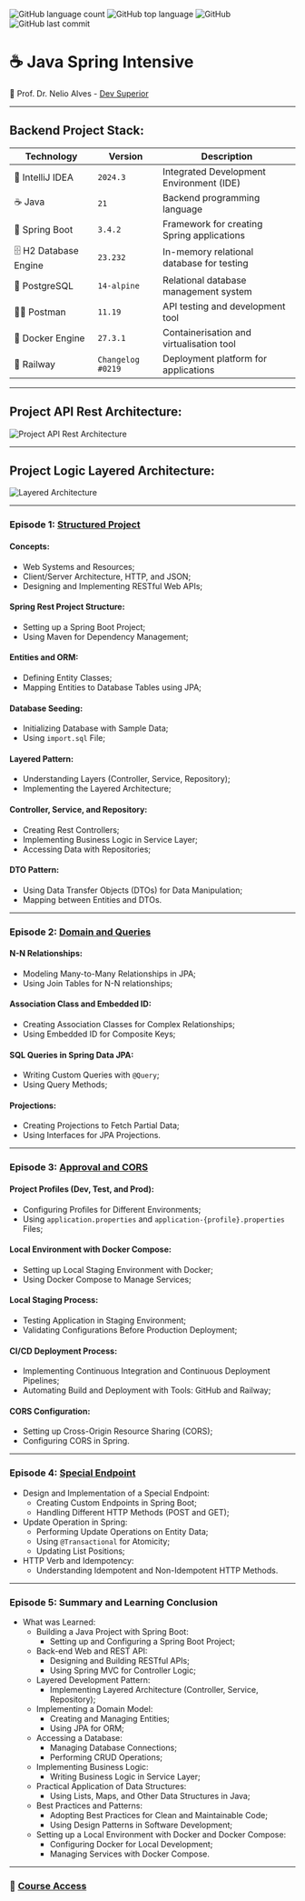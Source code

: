 ![GitHub language count](https://img.shields.io/github/languages/count/souzafcharles/Java-Spring-Intensive)
![GitHub top language](https://img.shields.io/github/languages/top/souzafcharles/Java-Spring-Intensive)
![GitHub](https://img.shields.io/github/license/souzafcharles/Java-Spring-Intensive)
![GitHub last commit](https://img.shields.io/github/last-commit/souzafcharles/Java-Spring-Intensive)


# :coffee: Java Spring Intensive

:triangular_flag_on_post: Prof. Dr. Nelio Alves - [Dev Superior](https://devsuperior.com.br)
***
## Backend Project Stack:
| Technology            | Version          | Description                                 |
|-----------------------|------------------|---------------------------------------------|
| 📐 IntelliJ IDEA      | `2024.3`         | Integrated Development Environment (IDE)    |
| ☕ Java               | `21`             | Backend programming language                |
| 🌱 Spring Boot        | `3.4.2`          | Framework for creating Spring applications  |
| 🗄️ H2 Database Engine | `23.232`          | In-memory relational database for testing   |
| 🐘 PostgreSQL        | `14-alpine`       | Relational database management system       |
| 👩‍🚀 Postman           | `11.19`           | API testing and development tool            |
| 🐳 Docker Engine     | `27.3.1`          | Containerisation and virtualisation tool    |
| 🚅 Railway           | `Changelog #0219` | Deployment platform for applications        |

***
## Project API Rest Architecture:
![Project API Rest Architecture](https://github.com/souzafcharles/Java-Spring-Intensive/blob/main/api-rest-architecture.png)
***
## Project Logic Layered Architecture:
![Layered Architecture](https://github.com/souzafcharles/Java-Spring-Intensive/blob/main/logic-layered-architecture.png)
***
### Episode 1: [Structured Project](https://github.com/souzafcharles/Java-Spring-Intensive/tree/main/Episode_1_Structured_Project/gamelist)
#### Concepts:
- Web Systems and Resources;
- Client/Server Architecture, HTTP, and JSON;
- Designing and Implementing RESTful Web APIs;
#### Spring Rest Project Structure:
- Setting up a Spring Boot Project;
- Using Maven for Dependency Management;
#### Entities and ORM:
- Defining Entity Classes;
- Mapping Entities to Database Tables using JPA;
#### Database Seeding:
- Initializing Database with Sample Data;
- Using `import.sql` File;
#### Layered Pattern:
- Understanding Layers (Controller, Service, Repository);
- Implementing the Layered Architecture;
#### Controller, Service, and Repository:
- Creating Rest Controllers;
- Implementing Business Logic in Service Layer;
- Accessing Data with Repositories;
#### DTO Pattern:
- Using Data Transfer Objects (DTOs) for Data Manipulation;
- Mapping between Entities and DTOs.
***
### Episode 2: [Domain and Queries](https://github.com/souzafcharles/Java-Spring-Intensive/tree/main/Episode_2_Domain_and_Queries/gamelist)
#### N-N Relationships:
- Modeling Many-to-Many Relationships in JPA;
- Using Join Tables for N-N relationships;
#### Association Class and Embedded ID:
- Creating Association Classes for Complex Relationships;
- Using Embedded ID for Composite Keys;
#### SQL Queries in Spring Data JPA:
- Writing Custom Queries with `@Query`;
- Using Query Methods;
#### Projections:
- Creating Projections to Fetch Partial Data;
- Using Interfaces for JPA Projections.
***
### Episode 3: [Approval and CORS](https://github.com/souzafcharles/Java-Spring-Intensive/tree/main/Episode_3_Approval_and_CORS/gamelist)
#### Project Profiles (Dev, Test, and Prod):
- Configuring Profiles for Different Environments;
- Using `application.properties` and `application-{profile}.properties` Files;
#### Local Environment with Docker Compose:
- Setting up Local Staging Environment with Docker;
- Using Docker Compose to Manage Services;
#### Local Staging Process:
- Testing Application in Staging Environment;
- Validating Configurations Before Production Deployment;
#### CI/CD Deployment Process:
- Implementing Continuous Integration and Continuous Deployment Pipelines;
- Automating Build and Deployment with Tools: GitHub and Railway;
#### CORS Configuration:
- Setting up Cross-Origin Resource Sharing (CORS);
- Configuring CORS in Spring.
***
### Episode 4: [Special Endpoint](https://github.com/souzafcharles/Java-Spring-Intensive/tree/main/Episode_4_Special_Endpoint/gamelist)
* Design and Implementation of a Special Endpoint:
  - Creating Custom Endpoints in Spring Boot;
  - Handling Different HTTP Methods (POST and GET);
* Update Operation in Spring:
  - Performing Update Operations on Entity Data;
  - Using `@Transactional` for Atomicity;
  - Updating List Positions;
* HTTP Verb and Idempotency:
  - Understanding Idempotent and Non-Idempotent HTTP Methods.
****
### Episode 5: Summary and Learning Conclusion
* What was Learned:
  - Building a Java Project with Spring Boot:
    - Setting up and Configuring a Spring Boot Project;
  - Back-end Web and REST API:
    - Designing and Building RESTful APIs;
    - Using Spring MVC for Controller Logic;
  - Layered Development Pattern:
    - Implementing Layered Architecture (Controller, Service, Repository);
  - Implementing a Domain Model:
    - Creating and Managing Entities;
    - Using JPA for ORM;
  - Accessing a Database:
    - Managing Database Connections;
    - Performing CRUD Operations;
  - Implementing Business Logic:
    - Writing Business Logic in Service Layer;
  - Practical Application of Data Structures:
    - Using Lists, Maps, and Other Data Structures in Java;
  - Best Practices and Patterns:
    - Adopting Best Practices for Clean and Maintainable Code;
    - Using Design Patterns in Software Development;
  - Setting up a Local Environment with Docker and Docker Compose:
    - Configuring Docker for Local Development;
    - Managing Services with Docker Compose.
***
### :link: [Course Access](https://devsuperior.com.br/ijs-inscricao-org)
